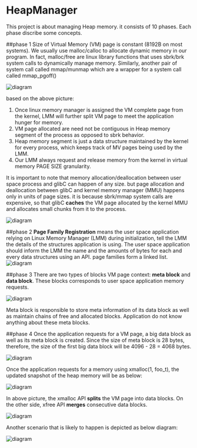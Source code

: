# HeapManager

This project is about managing Heap memory. it consists of 10 phases. Each phase discribe some concepts.

##phase 1
Size of Virtual Memory (VM) page is constant (8192B on most systems). We usually use malloc/calloc to allocate 
dynamic memory in our program. In fact, malloc/free are linux library functions that uses sbrk/brk system calls
to dynamically manage memory. Similarly, another pair of system call called mmap/munmap which are a wrapper for
a system call called mmap_pgoff()

![diagram](phase%201/mmap.png)

based on the above picture:
1. Once linux memory manager is assigned the VM complete page from the kernel, LMM will further split VM page to meet 
the application hunger for memory.
2. VM page allocated are need not be contiguous in Heap memory segment of the process as opposed to sbrk behavior.
3. Heap memory segment is just a data structure maintained by the kernel for every process, which keeps track of MV pages
being used by the LMM.
4. Our LMM always request and release memory from the kernel in virtual memory PAGE SIZE granularity.

It is important to note that memory allocation/deallocation between user space process and glibC can happen of any size.
but page allocation and deallocation between glibC and kernel memory manager (MMU) happens only in units of page sizes. it is
because sbrk/mmap system calls are expensive, so that glibC **caches** the VM page allocated by the kernel MMU and allocates 
small chunks from it to the process.

![diagram](phase%201/pageCaching.png)

##phase 2
**Page Family Registration** means the user space application relying on Linux Memory Manager (LMM) during initialization,
tell the LMM the details of the structures application is using.
The user space application should inform the LMM the name and the amounts of bytes for each and every data structures using an API.
page families form a linked list.
![diagram](phase%202/pageFamily.png)

##phase 3
There are two types of blocks VM page context: **meta block** and **data block**. These blocks corresponds to user space application 
memory requests.

![diagram](phase%203/metablock.png)

Meta block is responsible to store meta information of its data block as well as maintain chains of free and allocated blocks.
Application do not know anything about these meta blocks.

##phase 4
Once the application requests for a VM page, a big data block as well as its meta block is created. Since the size of meta block
is 28 bytes, therefore, the size of the first big data block will be 4096 - 28 = 4068 bytes.

![diagram](phase%204/bigdatablock.png)

Once the application requests for a memory using xmalloc(1, foo_t), the updated snapshot of the heap memory will be as below:

![diagram](phase%204/bigdatablock2.png)

In above picture, the xmalloc API **splits** the VM page into data blocks. On the other side, xfree API **merges** consecutive 
data blocks.

![diagram](phase%204/bigdatablock3.png)

Another scenario that is likely to happen is depicted as below diagram:

![diagram](phase%204/merging.png)
